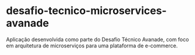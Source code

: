 # desafio-tecnico-microservices-avanade
Aplicação desenvolvida como parte do Desafio Técnico Avanade, com foco em arquitetura de microserviços para uma plataforma de e-commerce.
